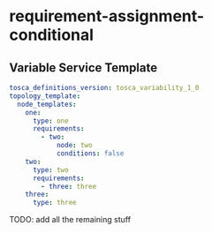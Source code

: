 # requirement-assignment-conditional



## Variable Service Template

```yaml linenums="1"
tosca_definitions_version: tosca_variability_1_0
topology_template:
  node_templates:
    one:
      type: one
      requirements:
        - two:
            node: two
            conditions: false
    two:
      type: two
      requirements:
        - three: three
    three:
      type: three

```



TODO: add all the remaining stuff
